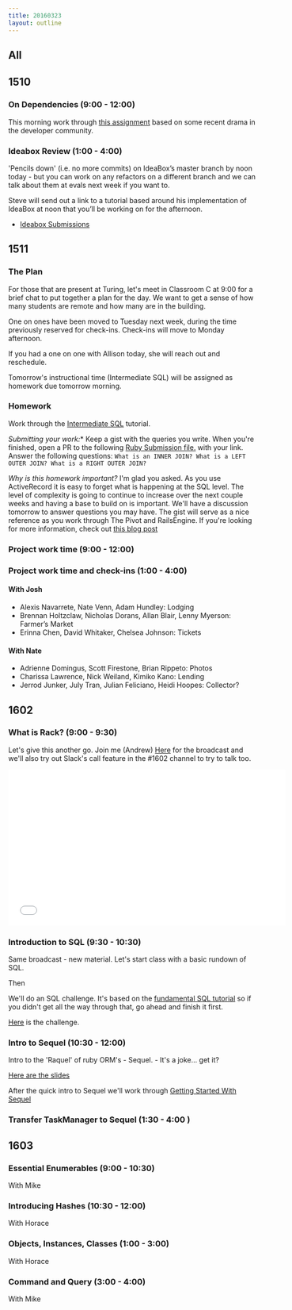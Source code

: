 ```yaml
---
title: 20160323
layout: outline
---
```


## All

## 1510

### On Dependencies (9:00 - 12:00)

This morning work through [this assignment](https://gist.github.com/rrgayhart/a3517e56174270c3c3e7) based on some recent drama in the developer community.

### Ideabox Review (1:00 - 4:00)

'Pencils down' (i.e. no more commits) on IdeaBox’s master branch by noon today - but you can work on any refactors on a different branch and we can talk about them at evals next week if you want to.

Steve will send out a link to a tutorial based around his implementation of IdeaBox at noon that you’ll be working on for the afternoon.

- [Ideabox Submissions](https://github.com/turingschool/ruby-submissions/tree/master/1510/module_4_assignments/ideabox2.0)

## 1511

### The Plan

For those that are present at Turing, let's meet in Classroom C at 9:00 for a brief chat to put together a plan for the day. We want to get a sense of how many students are remote and how many are in the building.

One on ones have been moved to Tuesday next week, during the time previously reserved for check-ins. Check-ins will move to Monday afternoon.

If you had a one on one with Allison today, she will reach out and reschedule.

Tomorrow's instructional time (Intermediate SQL) will be assigned as homework due tomorrow morning.

### Homework

Work through the [Intermediate SQL](https://github.com/turingschool/lesson_plans/blob/master/ruby_03-professional_rails_applications/intermediate_sql.md) tutorial.

*Submitting your work:** Keep a gist with the queries you write. When you're finished, open a PR to the following [Ruby Submission file.](https://github.com/turingschool/ruby-submissions/blob/master/1511/homework/intermediate_sql.md) with your link. Answer the following questions: `What is an INNER JOIN? What is a LEFT OUTER JOIN? What is a RIGHT OUTER JOIN?`

*Why is this homework important?* I'm glad you asked. As you use ActiveRecord it is easy to forget what is happening at the SQL level. The level of complexity is going to continue to increase over the next couple weeks and having a base to build on is important. We'll have a discussion tomorrow to answer questions you may have. The gist will serve as a nice reference as you work through The Pivot and RailsEngine. If you're looking for more information, check out [this blog post](http://blog.codinghorror.com/a-visual-explanation-of-sql-joins/)

### Project work time (9:00 - 12:00)

### Project work time and check-ins (1:00 - 4:00)

#### With Josh
- Alexis Navarrete, Nate Venn, Adam Hundley: Lodging
- Brennan Holtzclaw, Nicholas Dorans, Allan Blair, Lenny Myerson: Farmer’s Market
- Erinna Chen, David Whitaker, Chelsea Johnson: Tickets

#### With Nate

- Adrienne Domingus, Scott Firestone, Brian Rippeto: Photos
- Charissa Lawrence, Nick Weiland, Kimiko Kano: Lending
- Jerrod Junker, July Tran, Julian Feliciano, Heidi Hoopes: Collector?


## 1602

### What is Rack? (9:00 - 9:30)

Let's give this another go. Join me (Andrew) [Here](https://plus.google.com/events/c2edcns6o7e4bkt7h7kqvku0p24) for the broadcast and we'll also try out Slack's call feature in the #1602 channel to try to talk too.

<iframe width="560" height="315" src="//www.youtube.com/embed/cnT-iagCzSA" frameborder="0" allowfullscreen></iframe>

### Introduction to SQL (9:30 - 10:30)

Same broadcast - new material. Let's start class with a basic rundown of SQL.

Then

We'll do an SQL challenge. It's based on the [fundamental SQL tutorial](http://tutorials.jumpstartlab.com/topics/sql/fundamental_sql.html#stq=&stp=0) so if you didn't get all the way through that, go ahead and finish it first.

[Here](https://github.com/turingschool/lesson_plans/blob/master/ruby_02-web_applications_with_ruby/explore_sql.md) is the challenge.


### Intro to Sequel (10:30 - 12:00)

Intro to the 'Raquel' of ruby ORM's - Sequel. - It's a joke... get it?

[Here are the slides](https://www.dropbox.com/s/75t98l4lnmr1ub4/intro_to_sequel.key?dl=0)

After the quick intro to Sequel we'll work through [Getting Started With Sequel](http://tutorials.jumpstartlab.com/topics/sql/sequel.html)


### Transfer TaskManager to Sequel (1:30 - 4:00 )

## 1603

### Essential Enumerables (9:00 - 10:30)

With Mike

### Introducing Hashes (10:30 - 12:00)

With Horace

### Objects, Instances, Classes (1:00 - 3:00)

With Horace

### Command and Query (3:00 - 4:00)

With Mike

